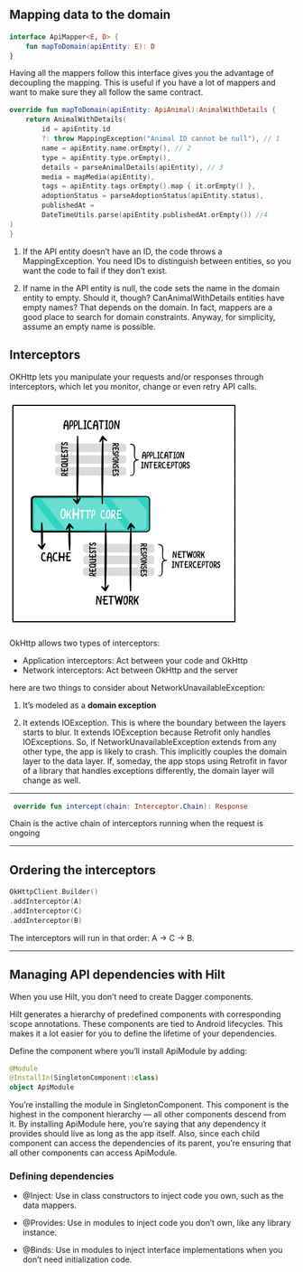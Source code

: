 ## Mapping data to the domain

```kotlin
interface ApiMapper<E, D> {
    fun mapToDomain(apiEntity: E): D
}
```

Having all the mappers follow this interface gives you the advantage of decoupling
the mapping. This is useful if you have a lot of mappers and want to make sure they
all follow the same contract.

```kotlin
override fun mapToDomain(apiEntity: ApiAnimal):AnimalWithDetails {
    return AnimalWithDetails(
        id = apiEntity.id
        ?: throw MappingException("Animal ID cannot be null"), // 1
        name = apiEntity.name.orEmpty(), // 2
        type = apiEntity.type.orEmpty(),
        details = parseAnimalDetails(apiEntity), // 3
        media = mapMedia(apiEntity),
        tags = apiEntity.tags.orEmpty().map { it.orEmpty() },
        adoptionStatus = parseAdoptionStatus(apiEntity.status),
        publishedAt =
        DateTimeUtils.parse(apiEntity.publishedAt.orEmpty()) //4
)
}
```

1. If the API entity doesn’t have an ID, the code throws a MappingException. You
   need IDs to distinguish between entities, so you want the code to fail if they don’t
   exist.

2. If name in the API entity is null, the code sets the name in the domain entity to
   empty. Should it, though? CanAnimalWithDetails entities have empty names?
   That depends on the domain. In fact, mappers are a good place to search for
   domain constraints. Anyway, for simplicity, assume an empty name is possible.

## Interceptors

OKHttp lets you manipulate your requests and/or responses through interceptors,
which let you monitor, change or even retry API calls.

![OkHttp Interceptors](resources/okhttp_interceptors.png)

OkHttp allows two types of interceptors:

- Application interceptors:  Act between your code and OkHttp
- Network interceptors: Act between OkHttp and the server

here are two things to consider about NetworkUnavailableException:

1. It’s modeled as a **domain exception** 

2. It extends IOException. This is where the boundary between the layers starts to
   blur. It extends IOException because Retrofit only handles IOExceptions. So, if
   NetworkUnavailableException extends from any other type, the app is likely to
   crash. This implicitly couples the domain layer to the data layer. If, someday, the
   app stops using Retrofit in favor of a library that handles exceptions differently,
   the domain layer will change as well.

---

```kotlin
 override fun intercept(chain: Interceptor.Chain): Response
```

 Chain is the active chain of interceptors running when the request is ongoing

---

## Ordering the interceptors

```kotlin
OkHttpClient.Builder()
.addInterceptor(A)
.addInterceptor(C)
.addInterceptor(B)
```

The interceptors will run in that order: A → C → B.

---

## Managing API dependencies with Hilt

When you use Hilt, you don’t need to create Dagger components.

Hilt generates a hierarchy of predefined components with corresponding scope
annotations. These components are tied to Android lifecycles. This makes it a lot
easier for you to define the lifetime of your dependencies.

Define the component where you’ll install ApiModule by adding:

```kotlin
@Module
@InstallIn(SingletonComponent::class)
object ApiModule
```

You’re installing the module in SingletonComponent. This component is the
highest in the component hierarchy — all other components descend from it. By
installing ApiModule here, you’re saying that any dependency it provides should live
as long as the app itself. Also, since each child component can access the
dependencies of its parent, you’re ensuring that all other components can access
ApiModule.

### Defining dependencies

- @Inject: Use in class constructors to inject code you own, such as the data mappers.

- @Provides: Use in modules to inject code you don’t own, like any library instance.

- @Binds: Use in modules to inject interface implementations when you don’t need
  initialization code.

### 
